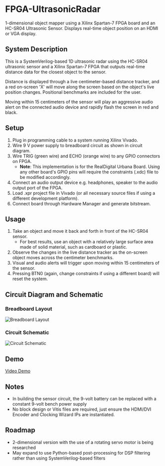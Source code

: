 # FPGA-UltrasonicRadar
1-dimensional object mapper using a Xilinx Spartan-7 FPGA board and an HC-SR04 Ultrasonic Sensor. Displays real-time object position on an HDMI or VGA display.

## System Description
This is a SystemVerilog-based 1D ultrasonic radar using the HC-SR04 ultrasonic sensor and a Xilinx Spartan-7 FPGA that outputs real-time distance data for the closest object to the sensor. 

Distance is displayed through a live centimeter-based distance tracker, and a red on-screen 'X' will move along the screen based on the object's live position changes. Positional benchmarks are included for the user.

Moving within 15 centimeters of the sensor will play an aggressive audio alert on the connected audio device and rapidly flash the screen in red and black.

## Setup
1. Plug in programming cable to a system running Xilinx Vivado.
2. Wire 9 V power supply to breadboard circuit as shown in circuit diagram.
3. Wire TRIG (green wire) and ECHO (orange wire) to any GPIO connectors on FPGA.
   - **Note**: This implementation is for the RealDigital Urbana Board. Using any other board's GPIO pins will require the constraints (.xdc) file to be modified accordingly.
4. Connect an audio output device e.g. headphones, speaker to the audio output port of the FPGA.
5. Load .xpr project file in Vivado (or all necessary source files if using a different development platform).
6. Connect board through Hardware Manager and generate bitstream.

## Usage
1. Take an object and move it back and forth in front of the HC-SR04 sensor.
   - For best results, use an object with a relatively large surface area made of solid material, such as cardboard or plastic.
2. Observe the changes in the live distance tracker as the on-screen object moves across the centimeter benchmarks.
3. Visual and audio alerts will trigger upon moving within 15 centimeters of the sensor.
4. Pressing BTN0 (again, change constraints if using a different board) will reset the system.

## Circuit Diagram and Schematic

### Breadboard Layout
![Breadboard Layout](https://github.com/user-attachments/assets/e7e663dd-c9e9-471b-9674-2df4a22da511)

### Circuit Schematic
![Circuit Schematic](https://github.com/user-attachments/assets/d9ce0682-4f70-4247-b644-87e5b839d4fd)

## Demo
[Video Demo](https://drive.google.com/file/d/1A6Ar55RKtZArzim9-CnAboWGmMGdUVhR/view?usp=sharing)

## Notes
- In building the sensor circuit, the 9-volt battery can be replaced with a constant 9-volt bench power supply
- No block design or Vitis files are required, just ensure the HDMI/DVI Encoder and Clocking Wizard IPs are instantiated.

## Roadmap
- 2-dimensional version with the use of a rotating servo motor is being researched
- May expand to use Python-based post-processing for DSP filtering rather than using SystemVerilog-based filters
